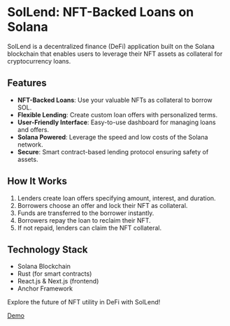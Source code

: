 # SolLend: NFT-Backed Loans on Solana

SolLend is a decentralized finance (DeFi) application built on the Solana blockchain that enables users to leverage their NFT assets as collateral for cryptocurrency loans.

## Features

- **NFT-Backed Loans**: Use your valuable NFTs as collateral to borrow SOL.
- **Flexible Lending**: Create custom loan offers with personalized terms.
- **User-Friendly Interface**: Easy-to-use dashboard for managing loans and offers.
- **Solana Powered**: Leverage the speed and low costs of the Solana network.
- **Secure**: Smart contract-based lending protocol ensuring safety of assets.

## How It Works

1. Lenders create loan offers specifying amount, interest, and duration.
2. Borrowers choose an offer and lock their NFT as collateral.
3. Funds are transferred to the borrower instantly.
4. Borrowers repay the loan to reclaim their NFT.
5. If not repaid, lenders can claim the NFT collateral.

## Technology Stack

- Solana Blockchain
- Rust (for smart contracts)
- React.js & Next.js (frontend)
- Anchor Framework

Explore the future of NFT utility in DeFi with SolLend!

[Demo](https://sollend.vercel.app/)